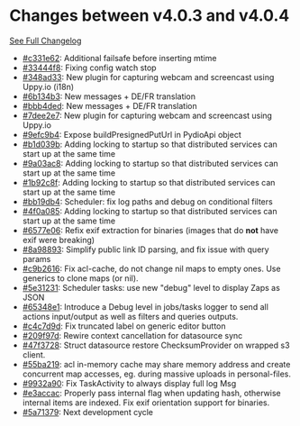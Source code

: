# Changes between v4.0.3 and v4.0.4

[See Full Changelog](https://github.com/pydio/cells/compare/v4.0.3...v4.0.4)

- [#c331e62](https://github.com/pydio/cells/commit/c331e621e818b2c3f7cc3263de75c35804eba41d): Additional failsafe before inserting mtime
- [#33444f8](https://github.com/pydio/cells/commit/33444f8751910f547157cd889c2a223b6c9da0c0): Fixing config watch stop
- [#348ad33](https://github.com/pydio/cells/commit/348ad33a24c286a6b772a9cbea141409cee81402): New plugin for capturing webcam and screencast using Uppy.io (i18n)
- [#6b134b3](https://github.com/pydio/cells/commit/6b134b34e4f6972950b12133f6548085d7b7cba3): New messages + DE/FR translation
- [#bbb4ded](https://github.com/pydio/cells/commit/bbb4ded1fbc2a27ae2ee796a2d693363908b5ff1): New messages + DE/FR translation
- [#7dee2e7](https://github.com/pydio/cells/commit/7dee2e72976f1f1a79c41666d1728f9944122430): New plugin for capturing webcam and screencast using Uppy.io
- [#9efc9b4](https://github.com/pydio/cells/commit/9efc9b4595584dd9345b3eef3c7cce5083c72feb): Expose buildPresignedPutUrl in PydioApi object
- [#b1d039b](https://github.com/pydio/cells/commit/b1d039be1afbab0e6db6104b8a0bf75aee99103f): Adding locking to startup so that distributed services can start up at the same time
- [#9a03ac8](https://github.com/pydio/cells/commit/9a03ac84111d2c977977c65a10d28f6bef465a5c): Adding locking to startup so that distributed services can start up at the same time
- [#1b92c8f](https://github.com/pydio/cells/commit/1b92c8fd99448b816b3b25aa64452d9ccd687f06): Adding locking to startup so that distributed services can start up at the same time
- [#bb19db4](https://github.com/pydio/cells/commit/bb19db492db1215b4bfb03e76593bdde9739771d): Scheduler: fix log paths and debug on conditional filters
- [#4f0a085](https://github.com/pydio/cells/commit/4f0a08561f52ffdc37f24dc725bbdf6d8e4e2b90): Adding locking to startup so that distributed services can start up at the same time
- [#6577e06](https://github.com/pydio/cells/commit/6577e06b28cb455ea3b3c21919c5f64f1c309560): Refix exif extraction for binaries (images that do **not** have exif were breaking)
- [#8a98893](https://github.com/pydio/cells/commit/8a98893639b0f24356b5736b00e70731147a7b63): Simplify public link ID parsing, and fix issue with query params
- [#c9b2616](https://github.com/pydio/cells/commit/c9b2616c65d7c7366b2ce3a741d80a3d55b84da8): Fix acl-cache, do not change nil maps to empty ones. Use generics to clone maps (or nil).
- [#5e31231](https://github.com/pydio/cells/commit/5e31231263cd3a481256bedad804e39e1b893fef): Scheduler tasks: use new "debug" level to display Zaps as JSON
- [#65348e1](https://github.com/pydio/cells/commit/65348e12484032bd1f692722538001cdee242b65): Introduce a Debug level in jobs/tasks logger to send all actions input/output as well as filters and queries outputs.
- [#c4c7d9d](https://github.com/pydio/cells/commit/c4c7d9d0f2fd16596c05158abfb6aed067f22660): Fix truncated label on generic editor button
- [#209f97d](https://github.com/pydio/cells/commit/209f97da67cc982acec5bac42695d74b0f1bf773): Rewire context cancellation for datasource sync
- [#47f3728](https://github.com/pydio/cells/commit/47f3728dec9826622c3b4c4e982cb897753b28df): Struct datasource restore ChecksumProvider on wrapped s3 client.
- [#55ba219](https://github.com/pydio/cells/commit/55ba219e7e6d9e0c9b0ef06698b8bf62fd8aaa9e): acl in-memory cache may share memory address and create concurrent map accesses, eg. during massive uploads in personal-files.
- [#9932a90](https://github.com/pydio/cells/commit/9932a90f76033ee781dd37e5c3ca61afce7a5743): Fix TaskActivity to always display full log Msg
- [#e3accac](https://github.com/pydio/cells/commit/e3accaca0b163e13b49fc8a32124dbfdd1cd7263): Properly pass internal flag when updating hash, otherwise internal items are indexed. Fix exif orientation support for binaries.
- [#5a71379](https://github.com/pydio/cells/commit/5a71379f00b1a1aa49b465f20e68391b6814bcea): Next development cycle
